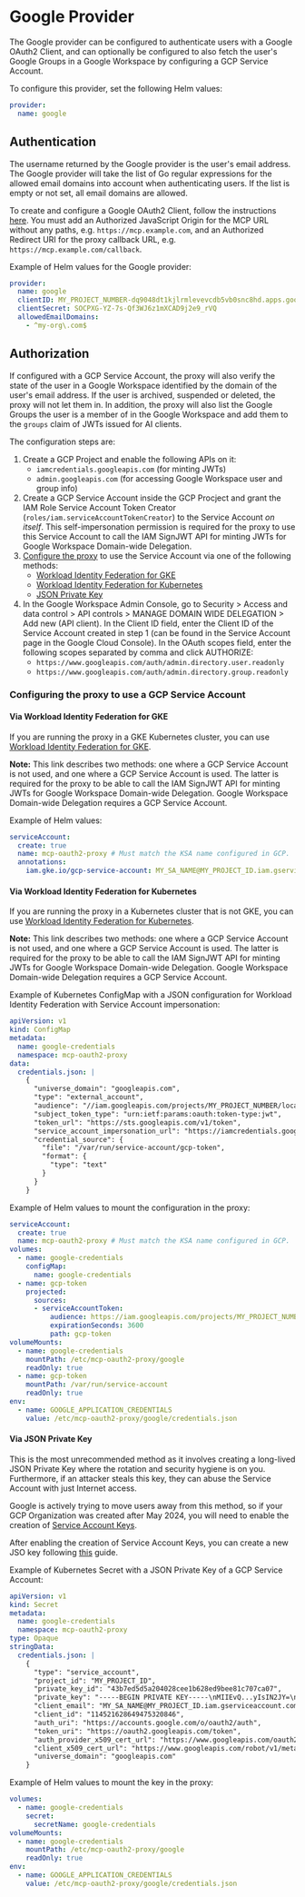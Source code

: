 # Google Provider

The Google provider can be configured to authenticate users with a
Google OAuth2 Client, and can optionally be configured to also fetch
the user's Google Groups in a Google Workspace by configuring a GCP
Service Account.

To configure this provider, set the following Helm values:

```yaml
provider:
  name: google
```

## Authentication

The username returned by the Google provider is the user's email address.
The Google provider will take the list of Go regular expressions for the
allowed email domains into account when authenticating users. If the list
is empty or not set, all email domains are allowed.

To create and configure a Google OAuth2 Client, follow the instructions
[here](https://support.google.com/cloud/answer/15549257). You must add
an Authorized JavaScript Origin for the MCP URL without any paths, e.g.
`https://mcp.example.com`, and an Authorized Redirect URI for the
proxy callback URL, e.g. `https://mcp.example.com/callback`.

Example of Helm values for the Google provider:

```yaml
provider:
  name: google
  clientID: MY_PROJECT_NUMBER-dq9048dt1kjlrmlevevcdb5vb0snc8hd.apps.googleusercontent.com
  clientSecret: SOCPXG-YZ-7s-Qf3WJ6z1mXCAD9j2e9_rVQ
  allowedEmailDomains:
    - ^my-org\.com$
```

## Authorization

If configured with a GCP Service Account, the proxy will also verify the state of
the user in a Google Workspace identified by the domain of the user's email address.
If the user is archived, suspended or deleted, the proxy will not let them in.
In addition, the proxy will also list the Google Groups the user is a member of
in the Google Workspace and add them to the `groups` claim of JWTs issued for
AI clients.

The configuration steps are:

1. Create a GCP Project and enable the following APIs on it:
    - `iamcredentials.googleapis.com` (for minting JWTs)
    - `admin.googleapis.com` (for accessing Google Workspace user and group info)
2. Create a GCP Service Account inside the GCP Procject and grant the IAM Role
Service Account Token Creator (`roles/iam.serviceAccountTokenCreator`) to the
Service Account *on itself*. This self-impersonation permission is required for
the proxy to use this Service Account to call the IAM SignJWT API for minting
JWTs for Google Workspace Domain-wide Delegation.
3. [Configure the proxy](#configuring-the-proxy-to-use-a-gcp-service-account)
to use the Service Account via one of the following methods:
    - [Workload Identity Federation for GKE](#via-workload-identity-federation-for-gke)
    - [Workload Identity Federation for Kubernetes](#via-workload-identity-federation-for-kubernetes)
    - [JSON Private Key](#via-json-private-key)
4. In the Google Workspace Admin Console, go to Security > Access and data control >
API controls > MANAGE DOMAIN WIDE DELEGATION > Add new (API client). In the Client ID
field, enter the Client ID of the Service Account created in step 1 (can be found in
the Service Account page in the Google Cloud Console). In the OAuth scopes field,
enter the following scopes separated by comma and click AUTHORIZE:
    - `https://www.googleapis.com/auth/admin.directory.user.readonly`
    - `https://www.googleapis.com/auth/admin.directory.group.readonly`

### Configuring the proxy to use a GCP Service Account

#### Via Workload Identity Federation for GKE

If you are running the proxy in a GKE Kubernetes cluster, you can use
[Workload Identity Federation for GKE](https://cloud.google.com/kubernetes-engine/docs/how-to/workload-identity).

**Note:** This link describes two methods: one where a GCP Service Account is not
used, and one where a GCP Service Account is used. The latter is required for the
proxy to be able to call the IAM SignJWT API for minting JWTs for Google Workspace
Domain-wide Delegation. Google Workspace Domain-wide Delegation requires a GCP
Service Account.

Example of Helm values:

```yaml
serviceAccount:
  create: true
  name: mcp-oauth2-proxy # Must match the KSA name configured in GCP.
  annotations:
    iam.gke.io/gcp-service-account: MY_SA_NAME@MY_PROJECT_ID.iam.gserviceaccount.com
```

#### Via Workload Identity Federation for Kubernetes

If you are running the proxy in a Kubernetes cluster that is not GKE, you can use
[Workload Identity Federation for Kubernetes](https://cloud.google.com/iam/docs/workload-identity-federation-with-kubernetes).

**Note:** This link describes two methods: one where a GCP Service Account is not
used, and one where a GCP Service Account is used. The latter is required for the
proxy to be able to call the IAM SignJWT API for minting JWTs for Google Workspace
Domain-wide Delegation. Google Workspace Domain-wide Delegation requires a GCP
Service Account.

Example of Kubernetes ConfigMap with a JSON configuration for
Workload Identity Federation with Service Account impersonation:

```yaml
apiVersion: v1
kind: ConfigMap
metadata:
  name: google-credentials
  namespace: mcp-oauth2-proxy
data:
  credentials.json: |
    {
      "universe_domain": "googleapis.com",
      "type": "external_account",
      "audience": "//iam.googleapis.com/projects/MY_PROJECT_NUMBER/locations/global/workloadIdentityPools/MY_POOL_ID/providers/MY_PROVIDER_ID",
      "subject_token_type": "urn:ietf:params:oauth:token-type:jwt",
      "token_url": "https://sts.googleapis.com/v1/token",
      "service_account_impersonation_url": "https://iamcredentials.googleapis.com/v1/projects/-/serviceAccounts/MY_SA_NAME@MY_PROJECT_ID.iam.gserviceaccount.com:generateAccessToken",
      "credential_source": {
        "file": "/var/run/service-account/gcp-token",
        "format": {
          "type": "text"
        }
      }
    }
```

Example of Helm values to mount the configuration in the proxy:

```yaml
serviceAccount:
  create: true
  name: mcp-oauth2-proxy # Must match the KSA name configured in GCP.
volumes:
  - name: google-credentials
    configMap:
      name: google-credentials
  - name: gcp-token
    projected:
      sources:
      - serviceAccountToken:
          audience: https://iam.googleapis.com/projects/MY_PROJECT_NUMBER/locations/global/workloadIdentityPools/MY_POOL_ID/providers/MY_PROVIDER_ID
          expirationSeconds: 3600
          path: gcp-token
volumeMounts:
  - name: google-credentials
    mountPath: /etc/mcp-oauth2-proxy/google
    readOnly: true
  - name: gcp-token
    mountPath: /var/run/service-account
    readOnly: true
env:
  - name: GOOGLE_APPLICATION_CREDENTIALS
    value: /etc/mcp-oauth2-proxy/google/credentials.json
```

#### Via JSON Private Key

This is the most unrecommended method as it involves creating a
long-lived JSON Private Key where the rotation and security hygiene
is on you. Furthermore, if an attacker steals this key, they can
abuse the Service Account with just Internet access.

Google is actively trying to move users away from this method, so if your GCP
Organization was created after May 2024, you will need to enable the creation of
[Service Account Keys](https://cloud.google.com/iam/docs/keys-create-delete#allow-creation).

After enabling the creation of Service Account Keys, you can create a new JSO key following
[this](https://cloud.google.com/iam/docs/keys-create-delete#iam-service-account-keys-create-console)
guide.

Example of Kubernetes Secret with a JSON Private Key of a GCP Service Account:

```yaml
apiVersion: v1
kind: Secret
metadata:
  name: google-credentials
  namespace: mcp-oauth2-proxy
type: Opaque
stringData:
  credentials.json: |
    {
      "type": "service_account",
      "project_id": "MY_PROJECT_ID",
      "private_key_id": "43b7ed5d5a204028cee1b628ed9bee81c707ca07",
      "private_key": "-----BEGIN PRIVATE KEY-----\nMIIEvQ...yIsIN2JY=\n-----END PRIVATE KEY-----\n",
      "client_email": "MY_SA_NAME@MY_PROJECT_ID.iam.gserviceaccount.com",
      "client_id": "114521628649475320846",
      "auth_uri": "https://accounts.google.com/o/oauth2/auth",
      "token_uri": "https://oauth2.googleapis.com/token",
      "auth_provider_x509_cert_url": "https://www.googleapis.com/oauth2/v1/certs",
      "client_x509_cert_url": "https://www.googleapis.com/robot/v1/metadata/x509/MY_SA_NAME%40MY_PROJECT_ID.iam.gserviceaccount.com",
      "universe_domain": "googleapis.com"
    }
```

Example of Helm values to mount the key in the proxy:

```yaml
volumes:
  - name: google-credentials
    secret:
      secretName: google-credentials
volumeMounts:
  - name: google-credentials
    mountPath: /etc/mcp-oauth2-proxy/google
    readOnly: true
env:
  - name: GOOGLE_APPLICATION_CREDENTIALS
    value: /etc/mcp-oauth2-proxy/google/credentials.json
```
